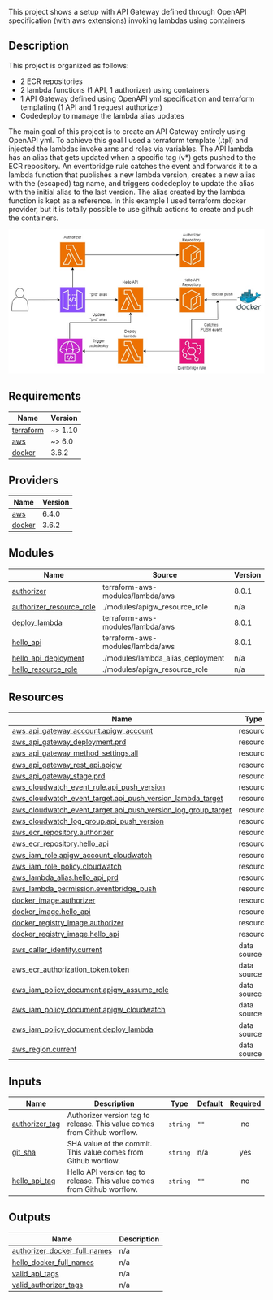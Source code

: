 This project shows a setup with API Gateway defined through OpenAPI specification (with aws extensions)
invoking lambdas using containers

## Description

This project is organized as follows:

- 2 ECR repositories
- 2 lambda functions (1 API, 1 authorizer) using containers
- 1 API Gateway defined using OpenAPI yml specification and terraform templating (1 API and 1 request authorizer)
- Codedeploy to manage the lambda alias updates

The main goal of this project is to create an API Gateway entirely using OpenAPI yml.
To achieve this goal I used a terraform template (.tpl) and injected the lambdas invoke arns and roles via variables.
The API lambda has an alias that gets updated when a specific tag (v\*) gets pushed to the ECR repository.
An eventbridge rule catches the event and forwards it to a lambda function that publishes a new lambda version,
creates a new alias with the (escaped) tag name, and triggers codedeploy to update the alias with the initial alias to the last version.
The alias created by the lambda function is kept as a reference.
In this example I used terraform docker provider, but it is totally possible to use github actions to create and push the containers.

![Arch diagram](/api-gw-lambda-ecr/img/aws_terraform_collection_apigw_ecr.jpg)

<!-- BEGIN_TF_DOCS -->
## Requirements

| Name | Version |
|------|---------|
| <a name="requirement_terraform"></a> [terraform](#requirement\_terraform) | ~> 1.10 |
| <a name="requirement_aws"></a> [aws](#requirement\_aws) | ~> 6.0 |
| <a name="requirement_docker"></a> [docker](#requirement\_docker) | 3.6.2 |

## Providers

| Name | Version |
|------|---------|
| <a name="provider_aws"></a> [aws](#provider\_aws) | 6.4.0 |
| <a name="provider_docker"></a> [docker](#provider\_docker) | 3.6.2 |

## Modules

| Name | Source | Version |
|------|--------|---------|
| <a name="module_authorizer"></a> [authorizer](#module\_authorizer) | terraform-aws-modules/lambda/aws | 8.0.1 |
| <a name="module_authorizer_resource_role"></a> [authorizer\_resource\_role](#module\_authorizer\_resource\_role) | ./modules/apigw_resource_role | n/a |
| <a name="module_deploy_lambda"></a> [deploy\_lambda](#module\_deploy\_lambda) | terraform-aws-modules/lambda/aws | 8.0.1 |
| <a name="module_hello_api"></a> [hello\_api](#module\_hello\_api) | terraform-aws-modules/lambda/aws | 8.0.1 |
| <a name="module_hello_api_deployment"></a> [hello\_api\_deployment](#module\_hello\_api\_deployment) | ./modules/lambda_alias_deployment | n/a |
| <a name="module_hello_resource_role"></a> [hello\_resource\_role](#module\_hello\_resource\_role) | ./modules/apigw_resource_role | n/a |

## Resources

| Name | Type |
|------|------|
| [aws_api_gateway_account.apigw_account](https://registry.terraform.io/providers/hashicorp/aws/latest/docs/resources/api_gateway_account) | resource |
| [aws_api_gateway_deployment.prd](https://registry.terraform.io/providers/hashicorp/aws/latest/docs/resources/api_gateway_deployment) | resource |
| [aws_api_gateway_method_settings.all](https://registry.terraform.io/providers/hashicorp/aws/latest/docs/resources/api_gateway_method_settings) | resource |
| [aws_api_gateway_rest_api.apigw](https://registry.terraform.io/providers/hashicorp/aws/latest/docs/resources/api_gateway_rest_api) | resource |
| [aws_api_gateway_stage.prd](https://registry.terraform.io/providers/hashicorp/aws/latest/docs/resources/api_gateway_stage) | resource |
| [aws_cloudwatch_event_rule.api_push_version](https://registry.terraform.io/providers/hashicorp/aws/latest/docs/resources/cloudwatch_event_rule) | resource |
| [aws_cloudwatch_event_target.api_push_version_lambda_target](https://registry.terraform.io/providers/hashicorp/aws/latest/docs/resources/cloudwatch_event_target) | resource |
| [aws_cloudwatch_event_target.api_push_version_log_group_target](https://registry.terraform.io/providers/hashicorp/aws/latest/docs/resources/cloudwatch_event_target) | resource |
| [aws_cloudwatch_log_group.api_push_version](https://registry.terraform.io/providers/hashicorp/aws/latest/docs/resources/cloudwatch_log_group) | resource |
| [aws_ecr_repository.authorizer](https://registry.terraform.io/providers/hashicorp/aws/latest/docs/resources/ecr_repository) | resource |
| [aws_ecr_repository.hello_api](https://registry.terraform.io/providers/hashicorp/aws/latest/docs/resources/ecr_repository) | resource |
| [aws_iam_role.apigw_account_cloudwatch](https://registry.terraform.io/providers/hashicorp/aws/latest/docs/resources/iam_role) | resource |
| [aws_iam_role_policy.cloudwatch](https://registry.terraform.io/providers/hashicorp/aws/latest/docs/resources/iam_role_policy) | resource |
| [aws_lambda_alias.hello_api_prd](https://registry.terraform.io/providers/hashicorp/aws/latest/docs/resources/lambda_alias) | resource |
| [aws_lambda_permission.eventbridge_push](https://registry.terraform.io/providers/hashicorp/aws/latest/docs/resources/lambda_permission) | resource |
| [docker_image.authorizer](https://registry.terraform.io/providers/kreuzwerker/docker/3.6.2/docs/resources/image) | resource |
| [docker_image.hello_api](https://registry.terraform.io/providers/kreuzwerker/docker/3.6.2/docs/resources/image) | resource |
| [docker_registry_image.authorizer](https://registry.terraform.io/providers/kreuzwerker/docker/3.6.2/docs/resources/registry_image) | resource |
| [docker_registry_image.hello_api](https://registry.terraform.io/providers/kreuzwerker/docker/3.6.2/docs/resources/registry_image) | resource |
| [aws_caller_identity.current](https://registry.terraform.io/providers/hashicorp/aws/latest/docs/data-sources/caller_identity) | data source |
| [aws_ecr_authorization_token.token](https://registry.terraform.io/providers/hashicorp/aws/latest/docs/data-sources/ecr_authorization_token) | data source |
| [aws_iam_policy_document.apigw_assume_role](https://registry.terraform.io/providers/hashicorp/aws/latest/docs/data-sources/iam_policy_document) | data source |
| [aws_iam_policy_document.apigw_cloudwatch](https://registry.terraform.io/providers/hashicorp/aws/latest/docs/data-sources/iam_policy_document) | data source |
| [aws_iam_policy_document.deploy_lambda](https://registry.terraform.io/providers/hashicorp/aws/latest/docs/data-sources/iam_policy_document) | data source |
| [aws_region.current](https://registry.terraform.io/providers/hashicorp/aws/latest/docs/data-sources/region) | data source |

## Inputs

| Name | Description | Type | Default | Required |
|------|-------------|------|---------|:--------:|
| <a name="input_authorizer_tag"></a> [authorizer\_tag](#input\_authorizer\_tag) | Authorizer version tag to release. This value comes from Github worflow. | `string` | `""` | no |
| <a name="input_git_sha"></a> [git\_sha](#input\_git\_sha) | SHA value of the commit. This value comes from Github worflow. | `string` | n/a | yes |
| <a name="input_hello_api_tag"></a> [hello\_api\_tag](#input\_hello\_api\_tag) | Hello API version tag to release. This value comes from Github worflow. | `string` | `""` | no |

## Outputs

| Name | Description |
|------|-------------|
| <a name="output_authorizer_docker_full_names"></a> [authorizer\_docker\_full\_names](#output\_authorizer\_docker\_full\_names) | n/a |
| <a name="output_hello_docker_full_names"></a> [hello\_docker\_full\_names](#output\_hello\_docker\_full\_names) | n/a |
| <a name="output_valid_api_tags"></a> [valid\_api\_tags](#output\_valid\_api\_tags) | n/a |
| <a name="output_valid_authorizer_tags"></a> [valid\_authorizer\_tags](#output\_valid\_authorizer\_tags) | n/a |
<!-- END_TF_DOCS -->
